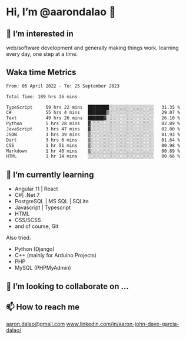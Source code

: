 # __Hi, I’m @aarondalao__ 👋 
## 👀 I’m interested in 
web/software development and generally making things work.
learning every day, one step at a time. 

## Waka time Metrics
<!--START_SECTION:waka-->

```txt
From: 05 April 2022 - To: 25 September 2023

Total Time: 189 hrs 26 mins

TypeScript     59 hrs 22 mins  ████████░░░░░░░░░░░░░░░░░   31.35 %
C#             55 hrs 4 mins   ███████▒░░░░░░░░░░░░░░░░░   29.07 %
Text           49 hrs 26 mins  ██████▓░░░░░░░░░░░░░░░░░░   26.10 %
Python         5 hrs 28 mins   ▓░░░░░░░░░░░░░░░░░░░░░░░░   02.89 %
JavaScript     3 hrs 47 mins   ▓░░░░░░░░░░░░░░░░░░░░░░░░   02.00 %
JSON           3 hrs 39 mins   ▒░░░░░░░░░░░░░░░░░░░░░░░░   01.93 %
Dart           3 hrs 6 mins    ▒░░░░░░░░░░░░░░░░░░░░░░░░   01.64 %
CSS            1 hr 51 mins    ▒░░░░░░░░░░░░░░░░░░░░░░░░   00.98 %
Markdown       1 hr 40 mins    ▒░░░░░░░░░░░░░░░░░░░░░░░░   00.89 %
HTML           1 hr 14 mins    ░░░░░░░░░░░░░░░░░░░░░░░░░   00.66 %
```

<!--END_SECTION:waka-->

## 🌱 I’m currently learning 

- Angular 11 | React 
- C#| .Net 7
- PostgreSQL | MS SQL | SQLite
- Javascript | Typescript
- HTML 
- CSS/SCSS
- and of course, Git 


Also tried:
- Python (Django)
- C++ (mainly for Arduino Projects)
- PHP
- MySQL (PHPMyAdmin)


## 💞️ I’m looking to collaborate on ...

## 📫 How to reach me 
aaron.dalao@gmail.com
www.linkedin.com/in/aaron-john-dave-garcia-dalao/

<!---
aarondalao/aarondalao is a ✨ special ✨ repository because its `README.md` (this file) appears on your GitHub profile.
You can click the Preview link to take a look at your changes.
--->
